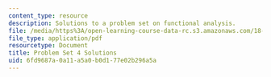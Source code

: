 ```yaml
---
content_type: resource
description: Solutions to a problem set on functional analysis.
file: /media/https%3A/open-learning-course-data-rc.s3.amazonaws.com/18-102-introduction-to-functional-analysis-spring-2009/6fd9687a0a11a5a0b0d177e02b296a5a_MIT18_102s09_sol_pset04.pdf
file_type: application/pdf
resourcetype: Document
title: Problem Set 4 Solutions
uid: 6fd9687a-0a11-a5a0-b0d1-77e02b296a5a
---
```

